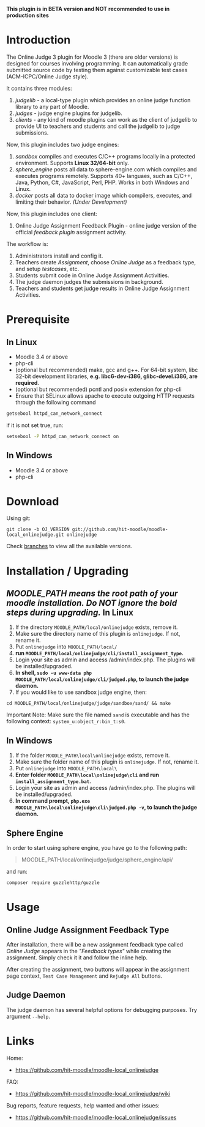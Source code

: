 **This plugin is in BETA version and NOT recommended to use in production sites**

Introduction
============

The Online Judge 3 plugin for Moodle 3 (there are older versions) is designed for courses involving programming.
It can automatically grade submitted source code by testing them against customizable
test cases (ACM-ICPC/Online Judge style).

It contains three modules:

1. *judgelib* - a local-type plugin which provides an online judge function library to any part
   of Moodle.
2. *judges* - judge engine plugins for judgelib.
3. *clients* - any kind of moodle plugins can work as the client of judgelib to provide UI
   to teachers and students and call the judgelib to judge submissions. 

Now, this plugin includes two judge engines:

1. *sandbox* compiles and executes C/C++ programs locally in a protected environment. Supports **Linux 32/64-bit** only.
2. *sphere_engine* posts all data to sphere-engine.com which compiles and executes programs remotely. Supports 40+ languaes, such as C/C++, Java, Python, C#, JavaScript, Perl, PHP. Works in both Windows and Linux.
3. *docker* posts all data to docker image which compilers, executes, and limiting their behavior. *(Under Development)*

Now, this plugin includes one client:

1. Online Judge Assignment Feedback Plugin - online judge version of the official *feedback plugin* assignment activity.

The workflow is:

1. Administrators install and config it.
2. Teachers create *Assignment*, choose *Online Judge* as a feedback type, and setup *testcases*, etc.
3. Students submit code in Online Judge Assignment Activities.
4. The judge daemon judges the submissions in background.
5. Teachers and students get judge results in Online Judge Assignment Activities.


Prerequisite
============

In Linux
--------

* Moodle 3.4 or above
* php-cli
* (optional but recommended) make, gcc and g++. For 64-bit system, libc 32-bit development libraries, **e.g. libc6-dev-i386, glibc-devel.i386, are required**.
* (optional but recommended) pcntl and posix extension for php-cli
* Ensure that SELinux allows apache to execute outgoing HTTP requests through the following command
```bash
getsebool httpd_can_network_connect
```
if it is not set true, run:
```bash
setsebool -P httpd_can_network_connect on
```
In Windows
----------

* Moodle 3.4 or above
* php-cli


Download
========

Using git:

```
git clone -b OJ_VERSION git://github.com/hit-moodle/moodle-local_onlinejudge.git onlinejudge
```
Check [branches](https://github.com/hit-moodle/moodle-local_onlinejudge/branches) to view all the available versions.


Installation / Upgrading
========================

*MOODLE_PATH means the root path of your moodle installation.*
*Do NOT ignore the bold steps during upgrading.*
In Linux
--------

1. If the directory `MOODLE_PATH/local/onlinejudge` exists, remove it.
2. Make sure the directory name of this plugin is `onlinejudge`. If not, rename it.
3. Put `onlinejudge` into `MOODLE_PATH/local/`
4. **run `MOODLE_PATH/local/onlinejudge/cli/install_assignment_type`.**
5. Login your site as admin and access /admin/index.php. The plugins will be installed/upgraded.
6. **In shell, `sudo -u www-data php MOODLE_PATH/local/onlinejudge/cli/judged.php`, to launch the judge daemon.**
7. If you would like to use sandbox judge engine, then:
```
cd MOODLE_PATH/local/onlinejudge/judge/sandbox/sand/ && make
```
Important Note: Make sure the file named `sand` is executable and has the following context:
`system_u:object_r:bin_t:s0`.

In Windows
----------

1. If the folder `MOODLE_PATH\local\onlinejudge` exists, remove it.
2. Make sure the folder name of this plugin is `onlinejudge`. If not, rename it.
3. Put `onlinejudge` into `MOODLE_PATH\local\`
4. **Enter folder `MOODLE_PATH\local\onlinejudge\cli` and run `install_assignment_type.bat`.**
5. Login your site as admin and access /admin/index.php. The plugins will be installed/upgraded.
6. **In command prompt, `php.exe MOODLE_PATH\local\onlinejudge\cli\judged.php -v`, to launch the judge daemon.**

Sphere Engine
------------
In order to start using sphere engine, you have go to the following path:

> MOODLE_PATH/local/onlinejudge/judge/sphere_engine/api/

and run:
```bash
composer require guzzlehttp/guzzle
``` 
Usage
=====

Online Judge Assignment Feedback Type
----------------------------

After installation, there will be a new assignment feedback type called *Online Judge* appears in the *"Feedback types"* while creating the assignment. Simply check it it and follow the inline help.

After creating the assignment, two buttons will appear in the assignment page context, `Test Case Management` and `Rejudge All` buttons.

Judge Daemon
------------

The judge daemon has several helpful options for debugging purposes. Try argument `--help`.

Links
=====

Home:

* <https://github.com/hit-moodle/moodle-local_onlinejudge>

FAQ:

* <https://github.com/hit-moodle/moodle-local_onlinejudge/wiki>

Bug reports, feature requests, help wanted and other issues:

* <https://github.com/hit-moodle/moodle-local_onlinejudge/issues>

